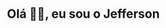 <h1 align="center"> Olá 👋🏻, eu sou o Jefferson</br> 
</h1>
<!-- <p align="center"> ⚡</p> -->
<p align="center">
  <a href="#" target="_blank"><img alt="" src="https://img.shields.io/badge/Portfolio-000?logo=vercel&logoColor=yellow&style=for-the-badge" style="vertical-align:center" /></a>
</p>

<!-- <p align="center">
  <a href="https://skillicons.dev">
    <img width='300' src="https://skillicons.dev/icons?i=python,django,flask,fastapi,mysql,postgresql,aws,js" />
  </a>
</p> -->






